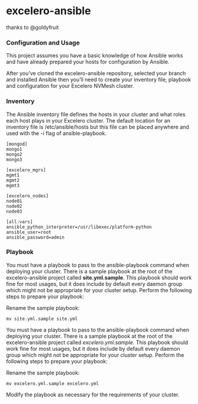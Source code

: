 # excelero-ansible

thanks to @goldyfruit


### Configuration and Usage
This project assumes you have a basic knowledge of how Ansible works and have
already prepared your hosts for configuration by Ansible.

After you’ve cloned the excelero-ansible repository, selected your branch and
installed Ansible then you’ll need to create your inventory file, playbook and
configuration for your Excelero NVMesh cluster.


### Inventory

The Ansible inventory file defines the hosts in your cluster and what roles
each host plays in your Excelero cluster. The default location for an inventory
file is /etc/ansible/hosts but this file can be placed anywhere and used with
the -i flag of ansible-playbook.

```
[mongod]
mongo1
mongo2
mongo3

[excelero_mgrs]
mgmt1
mgmt2
mgmt3

[excelero_nodes]
node01
node02
node03

[all:vars]
ansible_python_interpreter=/usr/libexec/platform-python
ansible_user=root
ansible_password=admin
```

### Playbook
You must have a playbook to pass to the ansible-playbook command when deploying your cluster. There is a sample playbook at the root of the excelero-ansible project called **site.yml.sample**. This playbook should work fine for most usages, but it does include by default every daemon group which might not be appropriate for your cluster setup. Perform the following steps to prepare your playbook:

Rename the sample playbook:   

`mv site.yml.sample site.yml`
  
You must have a playbook to pass to the ansible-playbook command when deploying your cluster. There is a sample playbook at the root of the excelero-ansible project called *excelero.yml.sample*. This playbook should work fine for most usages, but it does include by default every daemon group which might not be appropriate for your cluster setup. Perform the following steps to prepare your playbook:

Rename the sample playbook: 
```
mv excelero.yml.sample excelero.yml
```
Modify the playbook as necessary for the requirements of your cluster.
